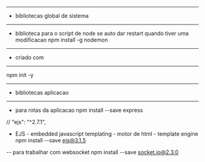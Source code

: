--- ---------------------------------------------------
- bibliotecas global de sistema
--- ---------------------------------------------------
- biblioteca para o script de node se auto dar restart quando tiver uma modificacao
 npm install -g nodemon 
  
  
--- ---------------------------------------------------
- criado com
--- ---------------------------------------------------
npm init -y

--- ---------------------------------------------------
- bibliotecas aplicacao
--- ---------------------------------------------------

- para rotas da aplicacao
npm install --save express

// "ejs": "^2.7.1",
- EJS - embedded javascript templating -  motor de html - template engine
npm install --save ejs@3.1.5

-- para trabalhar com websocket
npm install --save socket.io@2.3.0